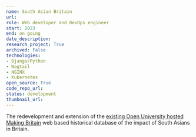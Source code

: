 ```yaml
---
name: South Asian Britain
url: 
role: Web developer and DevOps engineer
start: 2023
end: on going
date_description: 
research_project: True
archived: False
technologies: 
- Django/Python
- Wagtail
- NGINX
- Kubernetes
open_source: True
code_repo_url: 
status: development
thumbnail_url: 
---
```

The redevelopment and extension of the [existing Open University hosted Making Britain](https://www5.open.ac.uk/research-projects/making-britain/) web based historical database of the impact of South Asians in Britain.